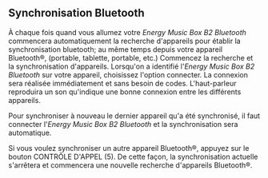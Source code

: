 ## Synchronisation Bluetooth
À chaque fois quand vous allumez votre *Energy Music Box B2 Bluetooth* commencera automatiquement la recherche d'appareils pour établir la synchronisation bluetooth; au même temps depuis votre appareil Bluetooth®, (portable, tablette, portable, etc.) Commencez la recherche et la synchronisation d'appareils. Lorsqu'on a identifié l'*Energy Music Box B2 Bluetooth* sur votre appareil, choisissez l'option connecter.  La connexion sera réalisée immédiatement et sans besoin de codes. L'haut-parleur reproduira un son qu'indique une bonne connexion entre les différents appareils.

Pour synchroniser à nouveau le dernier appareil qu'a été synchronisé, il faut connecter l'*Energy Music Box B2 Bluetooth* et la synchronisation sera automatique.

Si vous voulez synchroniser un autre appareil Bluetooth®, appuyez sur le bouton CONTRÔLE D'APPEL (5). De cette façon, la synchronisation actuelle s'arrêtera et commencera une nouvelle recherche d'appareils Bluetooth®.

